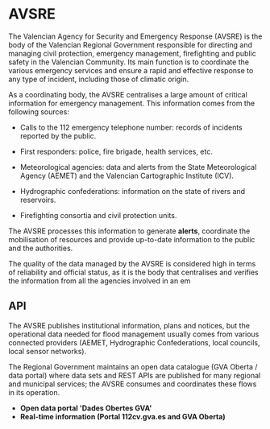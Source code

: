 # AVSRE
The Valencian Agency for Security and Emergency Response (AVSRE) is the body of the Valencian Regional Government responsible for directing and managing civil protection, emergency management, firefighting and public safety in the Valencian Community. Its main function is to coordinate the various emergency services and ensure a rapid and effective response to any type of incident, including those of climatic origin. 

As a coordinating body, the AVSRE centralises a large amount of critical information for emergency management. This information comes from the following sources:

- Calls to the 112 emergency telephone number: records of incidents reported by the public.

- First responders: police, fire brigade, health services, etc. 

- Meteorological agencies: data and alerts from the State Meteorological Agency (AEMET) and the Valencian Cartographic Institute (ICV). 

- Hydrographic confederations: information on the state of rivers and reservoirs. 

- Firefighting consortia and civil protection units. 

The AVSRE processes this information to generate **alerts**, coordinate the mobilisation of resources and provide up-to-date information to the public and the authorities.  

The quality of the data managed by the AVSRE is considered high in terms of reliability and official status, as it is the body that centralises and verifies the information from all the agencies involved in an em
 
## API

The AVSRE publishes institutional information, plans and notices, but the operational data needed for flood management usually comes from various connected providers (AEMET, Hydrographic Confederations, local councils, local sensor networks). 

The Regional Government maintains an open data catalogue (GVA Oberta / data portal) where data sets and REST APIs are published for many regional and municipal services; the AVSRE consumes and coordinates these flows in its operation.

- **Open data portal 'Dades Obertes GVA'**
- **Real-time information (Portal 112cv.gva.es and GVA Oberta)**